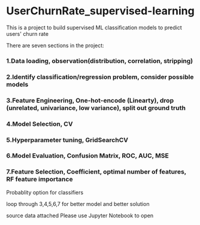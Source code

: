 # UserChurnRate_supervised-learning
This is a project to build supervised ML classification models to predict users' churn rate

There are seven sections in the project:
 
 ### 1.Data loading, observation(distribution, correlation, stripping)
 
 ### 2.Identify classification/regression problem, consider possible models
 
 ### 3.Feature Engineering, One-hot-encode (Linearty), drop (unrelated, univariance, low variance), split out ground truth
 
 ### 4.Model Selection, CV
 
 ### 5.Hyperparameter tuning, GridSearchCV
 
 ### 6.Model Evaluation, Confusion Matrix, ROC, AUC, MSE
 
 ### 7.Feature Selection, Coefficient, optimal number of features, RF feature importance
 
 Probablity option for classifiers

 loop through 3,4,5,6,7 for better model and better solution
 
 source data attached
 Please use Jupyter Notebook to open
